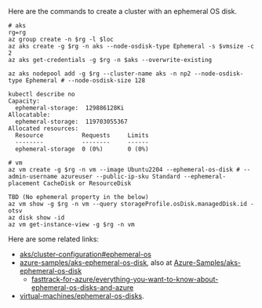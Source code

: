 Here are the commands to create a cluster with an ephemeral OS disk.

```
# aks
rg=rg
az group create -n $rg -l $loc
az aks create -g $rg -n aks --node-osdisk-type Ephemeral -s $vmsize -c 2
az aks get-credentials -g $rg -n $aks --overwrite-existing

az aks nodepool add -g $rg --cluster-name aks -n np2 --node-osdisk-type Ephemeral # --node-osdisk-size 128

kubectl describe no
Capacity:
  ephemeral-storage:  129886128Ki
Allocatable:
  ephemeral-storage:  119703055367
Allocated resources:
  Resource           Requests     Limits
  --------           --------     ------
  ephemeral-storage  0 (0%)       0 (0%)
```

```
# vm
az vm create -g $rg -n vm --image Ubuntu2204 --ephemeral-os-disk # --admin-username azureuser --public-ip-sku Standard --ephemeral-placement CacheDisk or ResourceDisk

TBD (No ephemeral property in the below)
az vm show -g $rg -n vm --query storageProfile.osDisk.managedDisk.id -otsv
az disk show -id 
az vm get-instance-view -g $rg -n vm
```

Here are some related links:
- [aks/cluster-configuration#ephemeral-os](https://learn.microsoft.com/en-us/azure/aks/cluster-configuration#ephemeral-os)
- [azure-samples/aks-ephemeral-os-disk](https://learn.microsoft.com/en-us/samples/azure-samples/aks-ephemeral-os-disk/aks-ephemeral-os-disk/), also at [Azure-Samples/aks-ephemeral-os-disk](https://github.com/Azure-Samples/aks-ephemeral-os-disk)
  - [fasttrack-for-azure/everything-you-want-to-know-about-ephemeral-os-disks-and-azure](https://techcommunity.microsoft.com/t5/fasttrack-for-azure/everything-you-want-to-know-about-ephemeral-os-disks-and-azure/ba-p/3565605)
- [virtual-machines/ephemeral-os-disks](https://learn.microsoft.com/en-us/azure/virtual-machines/ephemeral-os-disks).
